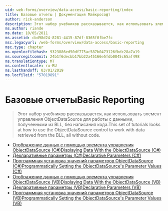 ```yaml
---
uid: web-forms/overview/data-access/basic-reporting/index
title: Базовые отчеты | Документация Майкрософт
author: rick-anderson
description: Этот набор учебников рассказывается, как использовать элемент управления ObjectDataSource для работы с данными, полученными из BLL, без написания кода.
ms.author: riande
ms.date: 10/05/2011
ms.assetid: cbd98d24-8281-4415-87df-8365f0fbe7fc
msc.legacyurl: /web-forms/overview/data-access/basic-reporting
msc.type: chapter
ms.openlocfilehash: 9323886ed50df775ac587b0473126fbdc28a7a19
ms.sourcegitcommit: 24b1f6decbb17bb22a45166e5fdb0845c65af498
ms.translationtype: MT
ms.contentlocale: ru-RU
ms.lasthandoff: 03/01/2019
ms.locfileid: "57019891"
---
```

<a name="basic-reporting"></a><span data-ttu-id="b903f-103">Базовые отчеты</span><span class="sxs-lookup"><span data-stu-id="b903f-103">Basic Reporting</span></span>
====================
> <span data-ttu-id="b903f-104">Этот набор учебников рассказывается, как использовать элемент управления ObjectDataSource для работы с данными, полученными из BLL, без написания кода.</span><span class="sxs-lookup"><span data-stu-id="b903f-104">This set of tutorials looks at how to use the ObjectDataSource control to work with data retrieved from the BLL, all without code.</span></span>


- [<span data-ttu-id="b903f-105">Отображение данных с помощью элемента управления ObjectDataSource (C#)</span><span class="sxs-lookup"><span data-stu-id="b903f-105">Displaying Data With the ObjectDataSource (C#)</span></span>](displaying-data-with-the-objectdatasource-cs.md)
- [<span data-ttu-id="b903f-106">Декларативные параметры (C#)</span><span class="sxs-lookup"><span data-stu-id="b903f-106">Declarative Parameters (C#)</span></span>](declarative-parameters-cs.md)
- [<span data-ttu-id="b903f-107">Программная установка значений параметров ObjectDataSource (C#)</span><span class="sxs-lookup"><span data-stu-id="b903f-107">Programmatically Setting the ObjectDataSource's Parameter Values (C#)</span></span>](programmatically-setting-the-objectdatasource-s-parameter-values-cs.md)
- [<span data-ttu-id="b903f-108">Отображение данных с помощью элемента управления ObjectDataSource (VB)</span><span class="sxs-lookup"><span data-stu-id="b903f-108">Displaying Data With the ObjectDataSource (VB)</span></span>](displaying-data-with-the-objectdatasource-vb.md)
- [<span data-ttu-id="b903f-109">Декларативные параметры (VB)</span><span class="sxs-lookup"><span data-stu-id="b903f-109">Declarative Parameters (VB)</span></span>](declarative-parameters-vb.md)
- [<span data-ttu-id="b903f-110">Программная установка значений параметров ObjectDataSource (VB)</span><span class="sxs-lookup"><span data-stu-id="b903f-110">Programmatically Setting the ObjectDataSource's Parameter Values (VB)</span></span>](programmatically-setting-the-objectdatasource-s-parameter-values-vb.md)
